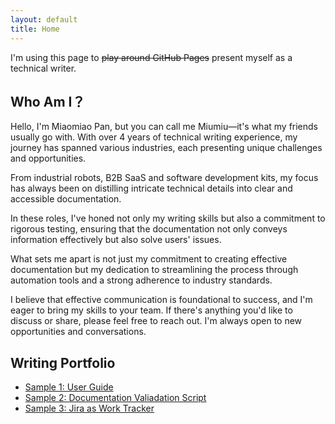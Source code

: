 ```yaml
---
layout: default
title: Home
---
```

I'm using this page to ~~play around GitHub Pages~~ present myself as a technical writer.

## Who Am I？

Hello, I'm Miaomiao Pan, but you can call me Miumiu—it's what my friends usually go with. With over 4 years of technical writing experience, my journey has spanned various industries, each presenting unique challenges and opportunities.

From industrial robots, B2B SaaS and software development kits, my focus has always been on distilling intricate technical details into clear and accessible documentation.

In these roles, I've honed not only my writing skills but also a commitment to rigorous testing, ensuring that the documentation not only conveys information effectively but also solve users' issues.

What sets me apart is not just my commitment to creating effective documentation but my dedication to streamlining the process through automation tools and a strong adherence to industry standards.

I believe that effective communication is foundational to success, and I'm eager to bring my skills to your team. If there's anything you'd like to discuss or share, please feel free to reach out. I'm always open to new opportunities and conversations.


## Writing Portfolio

- [Sample 1: User Guide](./samples/sample1-guide.html)
- [Sample 2: Documentation Valiadation Script](./samples/sample2-script.html)
- [Sample 3: Jira as Work Tracker](./samples/sample3-tracker.html)
